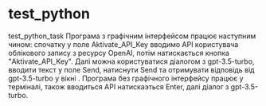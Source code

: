 # test_python
test_python_task
Програма з графічним інтерфейсом працює наступним чином: спочатку у поле Aktivate_API_Key вводимо API користувача облікового запису з ресурсу OpenAI, потім натискається кнопка "Aktivate_API_Key". Далі можна користуватися діалогом з gpt-3.5-turbo, вводити текст у поле Send, натиснути Send та отримувати відповідь від gpt-3.5-turbo у вікні .
Програма без графічного інтерфейсу працює у терміналі, також вводиться API натискаэться Enter, далі діалог з gpt-3.5-turbo.
